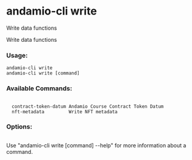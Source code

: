 # andamio-cli write
Write data functions



Write data functions

	

### Usage:
```
andamio-cli write
andamio-cli write [command]
```

### Available Commands:
```

  contract-token-datum Andamio Course Contract Token Datum
  nft-metadata         Write NFT metadata
```

### Options:
```

```

Use "andamio-cli write [command] --help" for more information about a command.

